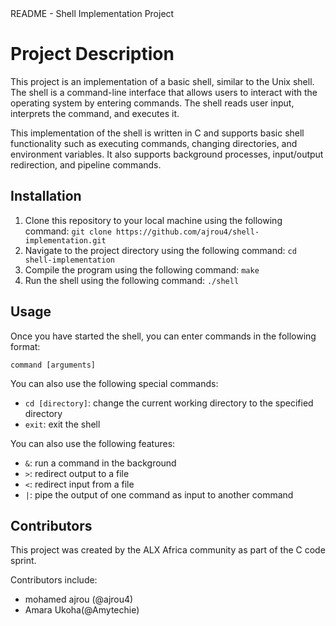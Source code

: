 <!DOCTYPE html>
<html>
<head>
	README - Shell Implementation Project
</head>
<body>
	<h1>Project Description</h1>
	<p>This project is an implementation of a basic shell, similar to the Unix shell. The shell is a command-line interface that allows users to interact with the operating system by entering commands. The shell reads user input, interprets the command, and executes it.</p>
  <p>This implementation of the shell is written in C and supports basic shell functionality such as executing commands, changing directories, and environment variables. It also supports background processes, input/output redirection, and pipeline commands.</p>

<h2>Installation</h2>
<ol>
	<li>Clone this repository to your local machine using the following command:
		<code>git clone https://github.com/ajrou4/shell-implementation.git</code></li>
	<li>Navigate to the project directory using the following command:
		<code>cd shell-implementation</code></li>
	<li>Compile the program using the following command:
		<code>make</code></li>
	<li>Run the shell using the following command:
		<code>./shell</code></li>
</ol>

<h2>Usage</h2>
<p>Once you have started the shell, you can enter commands in the following format:</p>
<code>command [arguments]</code>

<p>You can also use the following special commands:</p>
<ul>
	<li><code>cd [directory]</code>: change the current working directory to the specified directory</li>
	<li><code>exit</code>: exit the shell</li>
</ul>

<p>You can also use the following features:</p>
<ul>
	<li><code>&amp;</code>: run a command in the background</li>
	<li><code>&gt;</code>: redirect output to a file</li>
	<li><code>&lt;</code>: redirect input from a file</li>
	<li><code>|</code>: pipe the output of one command as input to another command</li>
</ul>

<h2>Contributors</h2>
<p>This project was created by the ALX Africa community as part of the C code sprint.</p>
<p>Contributors include:</p>
<ul>
	<li>mohamed ajrou (@ajrou4)</li>
	<li>Amara Ukoha(@Amytechie)</li>
</ul>
</body>
</html>
